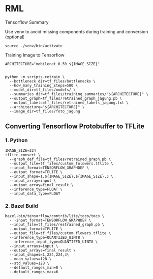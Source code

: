 # RML

Tensorflow Summary

Use venv to avoid missing components during training and conversion (optional)
```
source ./venv/bin/activate
```

Training Image to Tensorflow
```IMAGE_SIZE=224
ARCHITECTURE="mobilenet_0.50_${IMAGE_SIZE}"


python -m scripts.retrain \
  --bottleneck_dir=tf_files/bottlenecks \
  --how_many_training_steps=500 \
  --model_dir=tf_files/models/ \
  --summaries_dir=tf_files/training_summaries/"${ARCHITECTURE}" \
  --output_graph=tf_files/retrained_graph_jagung.pb \
  --output_labels=tf_files/retrained_labels_jagung.txt \
  --architecture="${ARCHITECTURE}" \
  --image_dir=tf_files/foto_jagung

```
## Converting Tensorflow Protobuffer to TFLite 
### 1. Python
```
IMAGE_SIZE=224
tflite_convert \
  --graph_def_file=tf_files/retrained_graph.pb \
  --output_file=tf_files/custom_folowers.tflite \
  --input_format=TENSORFLOW_GRAPHDEF \
  --output_format=TFLITE \
  --input_shape=1,${IMAGE_SIZE},${IMAGE_SIZE},3 \
  --input_array=input \
  --output_array=final_result \
  --inference_type=FLOAT \
  --input_data_type=FLOAT
```
### 2. Bazel Build
```
bazel-bin/tensorflow/contrib/lite/toco/toco \
  - -input_format=TENSORFLOW_GRAPHDEF \
  --input_file=tf_files/restrained_graph.pb \
  --output_format=TFLITE \
  --output_file=tf_files/custom_flowers.tflite \
  --inference_type=QUANTIZED_UINT8 \
  --inference_input_type=QUANTIZED_UINT8 \
  --input_arrays=input \
  --output_arrays=final_result \
  --input_shapes=1,224,224,3\
  --mean_values=128 \
  --std_values=128 \
  --default_ranges_min=0 \
  --default_ranges_max=6
  ```
